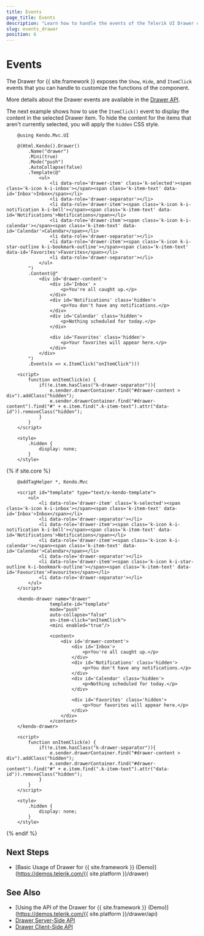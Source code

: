 ```yaml
---
title: Events
page_title: Events
description: "Learn how to handle the events of the Telerik UI Drawer component for {{ site.framework }}."
slug: events_drawer
position: 6
---
```


# Events

The Drawer for {{ site.framework }} exposes the `Show`, `Hide`, and `ItemClick` events that you can handle to customize the functions of the component.

More details about the Drawer events are available in the [Drawer API](https://docs.telerik.com/aspnet-core/api/kendo.mvc.ui.fluent/drawereventbuilder).

The next example shows how to use the `ItemClick()` event to display the content in the selected Drawer item. To hide the content for the items that aren't currently selected, you will apply the `hidden` CSS style.

```HtmlHelper
    @using Kendo.Mvc.UI

    @(Html.Kendo().Drawer()
        .Name("drawer")
        .Mini(true)
        .Mode("push")
        .AutoCollapse(false)
        .Template(@"
            <ul>
                <li data-role='drawer-item' class='k-selected'><span class='k-icon k-i-inbox'></span><span class='k-item-text' data-id='Inbox'>Inbox</span></li>
                <li data-role='drawer-separator'></li>
                <li data-role='drawer-item'><span class='k-icon k-i-notification k-i-bell'></span><span class='k-item-text' data-id='Notifications'>Notifications</span></li>
                <li data-role='drawer-item'><span class='k-icon k-i-calendar'></span><span class='k-item-text' data-id='Calendar'>Calendar</span></li>
                <li data-role='drawer-separator'></li>
                <li data-role='drawer-item'><span class='k-icon k-i-star-outline k-i-bookmark-outline'></span><span class='k-item-text' data-id='Favorites'>Favorites</span></li>
                <li data-role='drawer-separator'></li>
            </ul>
        ")
        .Content(@"
            <div id='drawer-content'>
                <div id='Inbox' >
                    <p>You're all caught up.</p>
                </div>
                <div id='Notifications' class='hidden'>
                    <p>You don't have any notifications.</p>
                </div>
                <div id='Calendar' class='hidden'>
                    <p>Nothing scheduled for today.</p>
                </div>

                <div id='Favorites' class='hidden'>
                    <p>Your favorites will appear here.</p>                    
                </div>
            </div>
        ")
        .Events(x => x.ItemClick("onItemClick")))

    <script>
        function onItemClick(e) {
            if(!e.item.hasClass("k-drawer-separator")){
                e.sender.drawerContainer.find("#drawer-content > div").addClass("hidden");
                e.sender.drawerContainer.find("#drawer-content").find("#" + e.item.find(".k-item-text").attr("data-id")).removeClass("hidden");
            }
        }
    </script>

    <style>
        .hidden {
            display: none;
        }
    </style>

```
{% if site.core %}
```TagHelper
    @addTagHelper *, Kendo.Mvc

    <script id="template" type="text/x-kendo-template">
        <ul>
            <li data-role='drawer-item' class='k-selected'><span class='k-icon k-i-inbox'></span><span class='k-item-text' data-id='Inbox'>Inbox</span></li>
            <li data-role='drawer-separator'></li>
            <li data-role='drawer-item'><span class='k-icon k-i-notification k-i-bell'></span><span class='k-item-text' data-id='Notifications'>Notifications</span></li>
            <li data-role='drawer-item'><span class='k-icon k-i-calendar'></span><span class='k-item-text' data-id='Calendar'>Calendar</span></li>
            <li data-role='drawer-separator'></li>
            <li data-role='drawer-item'><span class='k-icon k-i-star-outline k-i-bookmark-outline'></span><span class='k-item-text' data-id='Favourites'>Favourites</span></li>
            <li data-role='drawer-separator'></li>
        </ul>
    </script>

    <kendo-drawer name="drawer"
                template-id="template" 
                mode="push" 
                auto-collapse="false" 
                on-item-click="onItemClick">
                <mini enabled="true"/>

                <content>
                    <div id='drawer-content'>
                        <div id='Inbox'>
                            <p>You're all caught up.</p>
                        </div>
                        <div id='Notifications' class='hidden'>
                            <p>You don't have any notifications.</p>
                        </div>
                        <div id='Calendar' class='hidden'>
                            <p>Nothing scheduled for today.</p>
                        </div>
    
                        <div id='Favorites' class='hidden'>
                            <p>Your favorites will appear here.</p> 
                        </div>
                    </div>
                </content>
    </kendo-drawer>

    <script>
        function onItemClick(e) {
            if(!e.item.hasClass("k-drawer-separator")){
                e.sender.drawerContainer.find("#drawer-content > div").addClass("hidden");
                e.sender.drawerContainer.find("#drawer-content").find("#" + e.item.find(".k-item-text").attr("data-id")).removeClass("hidden");
            }
        }
    </script>

    <style>
        .hidden {
            display: none;
        }
    </style>
```
{% endif %}

## Next Steps

* [Basic Usage of Drawer for {{ site.framework }} (Demo)](https://demos.telerik.com/{{ site.platform }}/drawer)

## See Also

* [Using the API of the Drawer for {{ site.framework }} (Demo)](https://demos.telerik.com/{{ site.platform }}/drawer/api)
* [Drawer Server-Side API](/api/drawer)
* [Drawer Client-Side API](https://docs.telerik.com/kendo-ui/api/javascript/ui/drawer)
